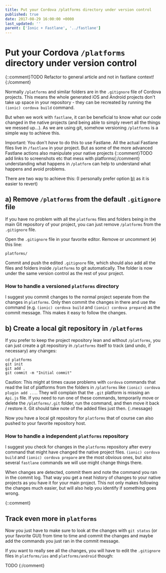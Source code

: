 ```yaml
---
title: Put your Cordova /platforms directory under version control
published: true
date: 2017-08-29 16:00:00 +0000
last_updated: ''
parent: ['Ionic + Fastlane', '../fastlane']
---
```

# Put your Cordova `/platforms` directory under version control

{::comment}TODO Refactor to general article and not in fastlane context!{:/comment}

Normally `/platforms` and similar folders are in the `.gitignore` file of Cordova projects. This means the whole generated iOS and Android projects don't take up space in your repository - they can be recreated by running the `(ionic) cordova build` command.

But when we work with `fastlane`, it can be beneficial to know what our code changed in the native projects (and being able to simply revert all the things we messed up...). As we are using git, somehow versioning `/platforms` is a simple way to achieve this.

Important: You don't _have_ to do this to use Fastlane. All the actual Fastlane files live in `/fastlane` in your project. But as some of the more advanced Fastlane actions also manipulate your native projects {::comment}TODO add links to screenshots etc that mess with platforms{:/comment} understanding what happens in `/platform` can help to understand what happens and avoid problems.

There are two way to achieve this:
(I personally prefer option [b)](#b-create-a-local-git-repository-in-platforms) as it is easier to revert)

## a) Remove `/platforms` from the default `.gitignore` file

If you have no problem with all the `platforms` files and folders being in the main Git repository of your project, you can just remove `/platforms` from the `.gitignore` file.

Open the `.gitignore` file in your favorite editor. Remove or uncomment (`#`) this line:

```
platforms/
```

Commit and push the edited `.gitignore` file, which should also add all the files and folders inside `/platforms` to git automatically. The folder is now under the same version control as the rest of your project.

### How to handle a versioned `platforms` directory

I suggest you commit changes to the normal project seperate from the changes in `platforms`. Only then commit the changes in there and use the command (e.g. `(ionic) cordova build` and `(ionic) cordova prepare`) as the commit message. This makes it easy to follow the changes.

## b) Create a local git repository in `/platforms`

If you prefer to keep the project repository lean and without `/platforms`, you can just create a git repository in `/platforms` itself to track (and undo, if necessary) any changes:

```
cd platforms
git init
git add .
git commit -m "Initial commit"
```

Caution: This might at times cause problems with `cordova` commands that read the list of platforms from the folders in `/platforms` like `(ionic) cordova plugin add ...`. They will complain that the `.git` platform is missing an `Api.js` file. If you need to run one of these commands, temporarily move or delete the `/platforms/.git` folder, run the command, and then move it back / restore it. Git should take note of the added files just then.
{:.message}

Now you have a local git repository for `platforms` that of course can also pushed to your favorite repository host.

### How to handle a independent `platforms` repository

I suggest you check for changes in the `platforms` repository after every command that might have changed the native project files. `(ionic) cordova build` and `(ionic) cordova prepare` are the most obvious ones, but also several `fastlane` commands we will use might change things there. 

When changes are detected, commit them and note the command you ran in the commit log. That way you get a neat history of changes to your native projects as you have it for your main project. This not only makes following the changes much easier, but will also help you identify if something goes wrong.

{::comment}
## Track even more in `platforms`

Now you just have to make sure to look at the changes with `git status` (or your favorite GUI) from time to time and commit the changes and maybe add the commands you just ran in the commit message.

If you want to really see all the changes, you will have to edit the `.gitignore` files in `platforms/ios` and `platforms/android` though:

TODO
{:/comment}